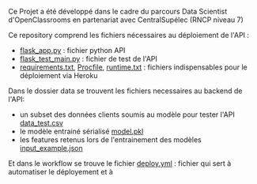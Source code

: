 Ce Projet  a été développé dans le cadre du parcours Data Scientist d'OpenClassrooms en partenariat avec CentralSupélec (RNCP niveau 7)

Ce repository comprend les fichiers nécessaires au déploiement de l'API :

- [flask_app.py](flask_app.py) : fichier python API
- [flask_test_main.py](flask_test_main.py) : fichier de test de l'API
- [requirements.txt](requirements.txt), [Procfile](Procfile), [runtime.txt](runtime.txt) : fichiers indispensables pour le déploiement via Heroku

Dans le dossier data se trouvent les fichiers necessaires au backend de l'API:

- un subset des données clients soumis au modèle pour tester l'API [data_test.csv](data/data_test.csv.zip)
- le modèle entrainé sérialisé [model.pkl](data/model.pkl)
- les features retenus lors de l'entrainement des modèles [input_example.json](data/input_example.json)

Et dans le workflow se trouve le fichier [deploy.yml](.github/workflow/deploy.yml) : fichier qui sert à automatiser le déployement et à 
